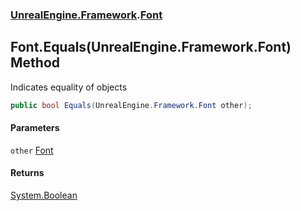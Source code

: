 ### [UnrealEngine.Framework](./UnrealEngine-Framework.md 'UnrealEngine.Framework').[Font](./Font.md 'UnrealEngine.Framework.Font')
## Font.Equals(UnrealEngine.Framework.Font) Method
Indicates equality of objects  
```csharp
public bool Equals(UnrealEngine.Framework.Font other);
```
#### Parameters
<a name='UnrealEngine-Framework-Font-Equals(UnrealEngine-Framework-Font)-other'></a>
`other` [Font](./Font.md 'UnrealEngine.Framework.Font')  
  
#### Returns
[System.Boolean](https://docs.microsoft.com/en-us/dotnet/api/System.Boolean 'System.Boolean')  
